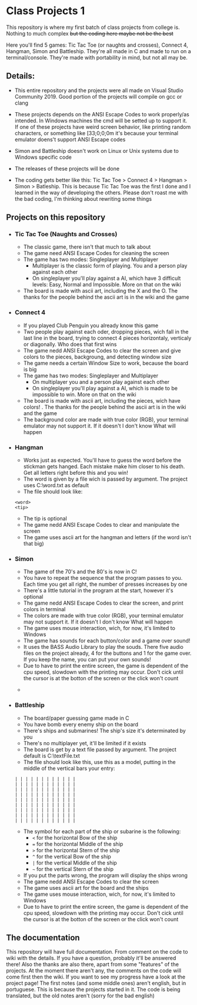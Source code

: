 # Class Projects 1

This repository is where my first batch of class projects from college is. Nothing to much complex ~~but the coding here maybe not be the best~~

Here you'll find 5 games: Tic Tac Toe (or naughts and crosses), Connect 4, Hangman, Simon and Battleship. They're all made in C and made to run on a terminal/console. They're made with portability in mind, but not all may be.

## Details:

- This entire repository and the projects were all made on Visual Studio Community 2019. Good portion of the projects will compile on gcc or clang

- These projects depends on the ANSI Escape Codes to work properly/as intended. In Windows machines the cmd will be setted up to support it. If one of these projects have weird screen behavior, like printing random characters, or something like [33;0;0;0m it's because your terminal emulator doens't support ANSI Escape codes 

- Simon and Battleship doesn't work on Linux or Unix systems due to Windows specific code
- The releases of these projects will be done

- The coding gets better like this: Tic Tac Toe > Connect 4 > Hangman > Simon > Batleship. This is because Tic Tac Toe was the first I done and I learned in the way of developing the others. Please don't roast me with the bad coding, I'm thinking about rewriting some things

## Projects on this repository

- ### Tic Tac Toe (Naughts and Crosses)
  - The classic game, there isn't that much to talk about
  - The game need ANSI Escape Codes for cleaning the screen
  - The game has two modes: Singleplayer and Multiplayer
    - Multiplayer is the classic form of playing. You and a person play against each other
    - On singleplayer you'll play against a AI, which have 3 difficult levels: Easy, Normal and Impossible. More on that on the wiki
  - The board is made with ascii art, including the X and the O. The thanks for the people behind the ascii art is in the wiki and the game
 
- ### Connect 4
  - If you played Club Penguin you already know this game
  - Two people play against each oder, dropping pieces, wich fall in the last line in the board, trying to connect 4 pieces horizontaly, verticaly or diagonally. Who does that first wins
  - The game nedd ANSI Escape Codes to clear the screen and give colors to the pieces, backgroung, and detecting window size
  - The game needs a certain Window Size to work, because the board is big
  - The game has two modes: Singleplayer and Multiplayer
    - On multiplayer you and a person play against each other
    - On singleplayer you'll play against a AI, which is made to be impossible to win. More on that on the wiki
  - The board is made with ascii art, including the pieces, wich have colors! . The thanks for the people behind the ascii art is in the wiki and the game
  - The background color are made with true color (RGB), your terminal emulator may not support it. If it doesn't I don't know What will happen
  
- ### Hangman
  - Works just as expected. You'll have to guess the word before the stickman gets hanged. Each mistake make him closer to his death. Get all letters right before this and you win!
  - The word is given by a file wich is passed by argument. The project uses C:\word.txt as default
  - The file should look like:
  ```
  <word>
  <tip>
  ```
  - The tip is optional
  - The game nedd ANSI Escape Codes to clear and manipulate the screen
  - The game uses ascii art for the hangman and letters (if the word isn't that big)
  
- ### Simon
  - The game of the 70's and the 80's is now in C!
  - You have to repeat the sequence that the program passes to you. Each time you get all right, the number of presses increases by one
  - There's a little tutorial in the program at the start, however it's optional
  - The game nedd ANSI Escape Codes to clear the screen, and print colors in terminal
  - The colors are made with true color (RGB), your terminal emulator may not support it. If it doesn't I don't know What will happen
  - The game uses mouse interaction, wich, for now, it's limited to Windows
  - The game has sounds for each button/color and a game over sound!
  - It uses the BASS Audio Library to play the souds. There five audio files on the project already, 4 for the buttons and 1 for the game over. If you keep the name, you can put your own sounds!
  - Due to have to print the entire screen, the game is dependent of the cpu speed, slowdown with the printing may occur. Don't cick until the cursor is at the botton of the screen or the click won't count
  - ~~~Don't get scared at the game over sound!~~~

- ### Battleship
  - The board/paper guessing game made in C
  - You have bomb every enemy ship on the board
  - There's ships and submarines! The ship's size it's determinated by you
  - There's no multiplayer yet, it'll be limited if it exists
  - The board is get by a text file passed by argument. The project default is C:\textFile.txt
  - The file should look like this, use this as a model, putting in the middle of the vertical bars your entry:
  ```
  | | | | | | | | | | | |
  | | | | | | | | | | | |
  | | | | | | | | | | | |
  | | | | | | | | | | | |
  | | | | | | | | | | | |
  | | | | | | | | | | | |
  | | | | | | | | | | | |
  | | | | | | | | | | | |
  | | | | | | | | | | | |
  ```
  - The symbol for each part of the ship or subarine is the following:
    - `<` for the horizontal Bow of the ship
    - `=` for the horizontal Middle of the ship
    - `>` for the horizontal Stern of the ship
    - `^` for the vertical Bow of the ship
    - `|` for the vertical Middle of the ship
    - `~` for the vertical Stern of the ship
  - If you put the parts wrong, the program will display the ships wrong
  - The game nedd ANSI Escape Codes to clear the screen
  - The game uses ascii art for the board and the ships
  - The game uses mouse interaction, wich, for now, it's limited to Windows
  - Due to have to print the entire screen, the game is dependent of the cpu speed, slowdown with the printing may occur. Don't cick until the cursor is at the botton of the screen or the click won't count
  
## The documentation
This repository will have full documentation. From comment on the code to wiki with the details. If you have a question, probably it'll be answered there! Also the thanks are also there, apart from some "features" of the projects. At the moment there aren't any, the comments on the code will come first then the wiki. If you want to see my progress have a look at the project page! The first notes (and some middle ones) aren't english, but in portuguese. This is because the projects started in it. The code is being translated, but the old notes aren't (sorry for the bad english)
